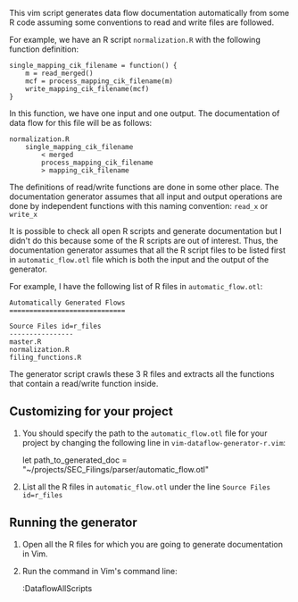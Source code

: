 This vim script generates data flow documentation automatically from some R code assuming some conventions to read and write files are followed. 

For example, we have an R script `normalization.R` with the following function definition:

	single_mapping_cik_filename = function() {
		m = read_merged()
		mcf = process_mapping_cik_filename(m)
		write_mapping_cik_filename(mcf)
	}

In this function, we have one input and one output. The documentation of data flow for this file will be as follows:

	normalization.R
		single_mapping_cik_filename 
			< merged
			process_mapping_cik_filename
			> mapping_cik_filename

The definitions of read/write functions are done in some other place. The documentation generator assumes that all input and output operations are done by independent functions with this naming convention: `read_x` or `write_x`

It is possible to check all open R scripts and generate documentation but I didn't do this because some of the R scripts are out of interest. Thus, the documentation generator assumes that all the R script files to be listed first in `automatic_flow.otl` file which is both the input and the output of the generator. 

For example, I have the following list of R files in `automatic_flow.otl`:

	Automatically Generated Flows
	=============================

	Source Files id=r_files
	----------------
	master.R
	normalization.R
	filing_functions.R

The generator script crawls these 3 R files and extracts all the functions that contain a read/write function inside.

Customizing for your project
----------------------------

1. You should specify the path to the `automatic_flow.otl` file for your project by changing the following line in `vim-dataflow-generator-r.vim`:

	let path_to_generated_doc = "~/projects/SEC_Filings/parser/automatic_flow.otl"

2. List all the R files in `automatic_flow.otl` under the line `Source Files id=r_files`

Running the generator
---------------------

1. Open all the R files for which you are going to generate documentation in Vim.

2. Run the command in Vim's command line:

	:DataflowAllScripts


